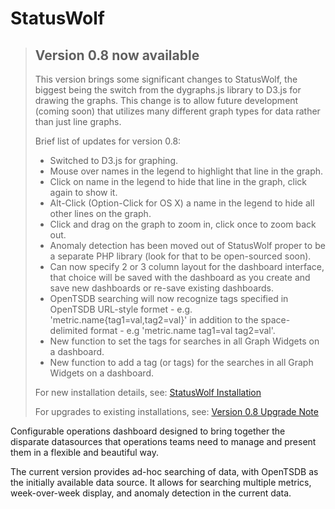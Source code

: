 StatusWolf
==========

> ## Version 0.8 now available
>
> This version brings some significant changes to StatusWolf, the
> biggest being the switch from the dygraphs.js library to D3.js
> for drawing the graphs. This change is to allow future development
> (coming soon) that utilizes many different graph types for data
> rather than just line graphs.
>
> Brief list of updates for version 0.8:
> * Switched to D3.js for graphing.
> * Mouse over names in the legend to highlight that line in the graph.
> * Click on name in the legend to hide that line in the graph,
>   click again to show it.
> * Alt-Click (Option-Click for OS X) a name in the legend to hide all
>   other lines on the graph.
> * Click and drag on the graph to zoom in, click once to zoom back out.
> * Anomaly detection has been moved out of StatusWolf proper to be
>   a separate PHP library (look for that to be open-sourced soon).
> * Can now specify 2 or 3 column layout for the dashboard interface, that
>   choice will be saved with the dashboard as you create and save new
>   dashboards or re-save existing dashboards.
> * OpenTSDB searching will now recognize tags specified in OpenTSDB
>   URL-style formet - e.g. 'metric.name{tag1=val,tag2=val}' in addition
>   to the space-delimited format - e.g 'metric.name tag1=val tag2=val'.
> * New function to set the tags for searches in all Graph Widgets on
>   a dashboard.
> * New function to add a tag (or tags) for the searches in all Graph
>   Widgets on a dashboard.
>
> For new installation details, see:
> [StatusWolf Installation](https://github.com/box/StatusWolf/wiki/Installation)
>
> For upgrades to existing installations, see:
> [Version 0.8 Upgrade Note](https://github.com/box/StatusWolf/wiki/Version-0.8-Upgrade-Note)

Configurable operations dashboard designed to bring together the
disparate datasources that operations teams need to manage and present
them in a flexible and beautiful way.

The current version provides ad-hoc searching of data, with OpenTSDB as
the initially available data source. It allows for searching multiple
metrics, week-over-week display, and anomaly detection in the current data.
